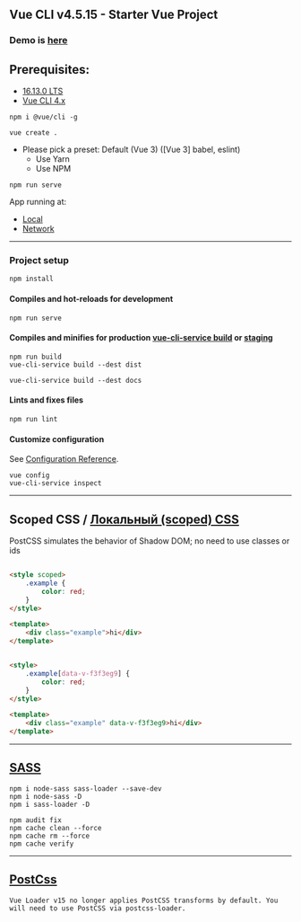 Vue CLI v4.5.15 - Starter Vue Project
-----

### Demo is [here](https://webdevelopua.github.io/vue-cli-v4/)

## Prerequisites:

* [16.13.0 LTS](https://nodejs.org/en/)
* [Vue CLI 4.x](https://cli.vuejs.org/guide/installation.html)

``` 
npm i @vue/cli -g

vue create .
```

* Please pick a preset: Default (Vue 3) ([Vue 3] babel, eslint)
    - Use Yarn
    - Use NPM

``` 
npm run serve
```

App running at:

- [Local](http://localhost:8080/)   
- [Network](http://192.168.1.104:8080/)

------

### Project setup

```
npm install
```

#### Compiles and hot-reloads for development

```
npm run serve
```

#### Compiles and minifies for production [vue-cli-service build](https://cli.vuejs.org/ru/guide/cli-service.html#vue-cli-service-build) or [staging](https://rangle.io/blog/custom-build-modes-with-vue-cli-3/)

```
npm run build
vue-cli-service build --dest dist

vue-cli-service build --dest docs
```

#### Lints and fixes files

```
npm run lint
```

#### Customize configuration

See [Configuration Reference](https://cli.vuejs.org/config/).

``` 
vue config
vue-cli-service inspect
```

----- 

## Scoped CSS / [Локальный (scoped) CSS](https://vue-loader.vuejs.org/ru/guide/scoped-css.html)

PostCSS simulates the behavior of Shadow DOM; no need to use classes or ids

```html

<style scoped>
    .example {
        color: red;
    }
</style>

<template>
    <div class="example">hi</div>
</template>
```

```html

<style>
    .example[data-v-f3f3eg9] {
        color: red;
    }
</style>

<template>
    <div class="example" data-v-f3f3eg9>hi</div>
</template>
```

-----


## [SASS](https://vue-loader.vuejs.org/guide/pre-processors.html#sass)

``` 
npm i node-sass sass-loader --save-dev
npm i node-sass -D
npm i sass-loader -D

npm audit fix
npm cache clean --force
npm cache rm --force
npm cache verify
```

---- 

## [PostCss](https://vue-loader.vuejs.org/guide/pre-processors.html#postcss)

``` 
Vue Loader v15 no longer applies PostCSS transforms by default. You will need to use PostCSS via postcss-loader.
```
